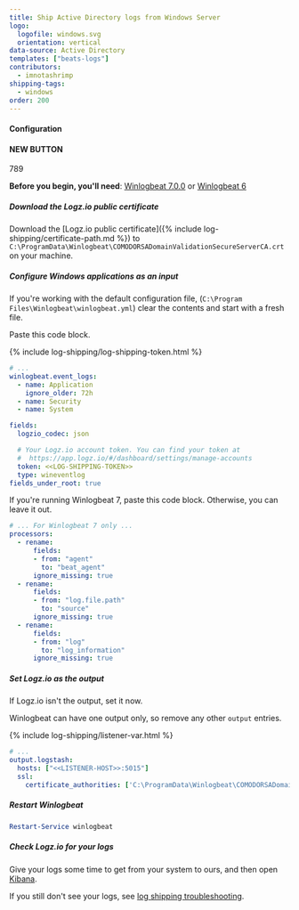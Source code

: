 ```yaml
---
title: Ship Active Directory logs from Windows Server
logo:
  logofile: windows.svg
  orientation: vertical
data-source: Active Directory
templates: ["beats-logs"]
contributors:
  - imnotashrimp
shipping-tags:
  - windows
order: 200
---
```


#### Configuration

#### NEW BUTTON
789

<!-- logzio-inject:install:grafana:dashboards ids=['7GOPHucWSajA5pptILGV8G'] -->

**Before you begin, you'll need**:
[Winlogbeat 7.0.0](https://www.elastic.co/downloads/past-releases/winlogbeat-7-0-0) or
[Winlogbeat 6](https://www.elastic.co/guide/en/beats/winlogbeat/6.8/winlogbeat-installation.html)

<div class="tasklist">


##### Download the Logz.io public certificate

Download the
[Logz.io public certificate]({% include log-shipping/certificate-path.md %})
to `C:\ProgramData\Winlogbeat\COMODORSADomainValidationSecureServerCA.crt`
on your machine.

##### Configure Windows applications as an input

If you're working with the default configuration file,
(`C:\Program Files\Winlogbeat\winlogbeat.yml`)
clear the contents and start with a fresh file.

Paste this code block.

{% include log-shipping/log-shipping-token.html %}

```yaml
# ...
winlogbeat.event_logs:
  - name: Application
    ignore_older: 72h
  - name: Security
  - name: System

fields:
  logzio_codec: json

  # Your Logz.io account token. You can find your token at
  #  https://app.logz.io/#/dashboard/settings/manage-accounts
  token: <<LOG-SHIPPING-TOKEN>>
  type: wineventlog
fields_under_root: true
```

If you're running Winlogbeat 7, paste this code block.
Otherwise, you can leave it out.

```yaml
# ... For Winlogbeat 7 only ...
processors:
  - rename:
      fields:
      - from: "agent"
        to: "beat_agent"
      ignore_missing: true
  - rename:
      fields:
      - from: "log.file.path"
        to: "source"
      ignore_missing: true
  - rename:
      fields:
      - from: "log"
        to: "log_information"
      ignore_missing: true
```

##### Set Logz.io as the output

If Logz.io isn't the output, set it now.

Winlogbeat can have one output only, so remove any other `output` entries.

{% include log-shipping/listener-var.html %} 

```yaml
# ...
output.logstash:
  hosts: ["<<LISTENER-HOST>>:5015"]
  ssl:
    certificate_authorities: ['C:\ProgramData\Winlogbeat\COMODORSADomainValidationSecureServerCA.crt']
```

##### Restart Winlogbeat

```powershell
Restart-Service winlogbeat
```

##### Check Logz.io for your logs

Give your logs some time to get from your system to ours, and then open [Kibana](https://app.logz.io/#/dashboard/kibana).

If you still don't see your logs, see [log shipping troubleshooting]({{site.baseurl}}/user-guide/log-shipping/log-shipping-troubleshooting.html).

</div>
